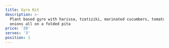 ```yaml
---
title: Gyro Kit
description: >-
  Plant based gyro with harissa, tzatiziki, marinated cucumbers, tomatoes and  
  onions all on a folded pita
price: '20'
serves: '3'
position: 1
---
```


